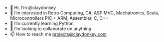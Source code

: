 - 👋 Hi, I’m @claydonkey
- 👀 I’m interested in Retro Computing, C#, ASP MVC, Mechatronics, Scala, Microcontrollers PIC + ARM, Assembler, C, C++
- 🌱 I’m currently learning Python
- 💞️ I’m looking to collaborate on anything
- 📫 How to reach me projects@claydonkey.com

